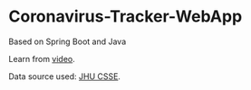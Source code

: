 # Coronavirus-Tracker-WebApp

Based on Spring Boot and Java  

Learn from [video](https://www.youtube.com/watch?v=8hjNG9GZGnQ).  

Data source used: [JHU CSSE](https://github.com/CSSEGISandData/COVID-19).
